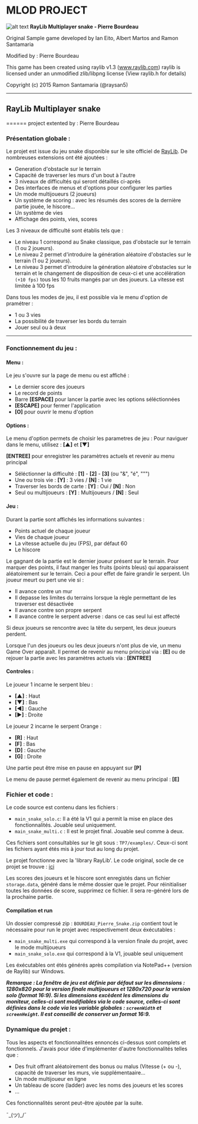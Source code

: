 # MLOD PROJECT

![alt text](https://github.com/PierreBourdeau/TP7/blob/master/raylib_180x180.png)  __RayLib Multiplayer snake - Pierre Bourdeau__

  Original Sample game developed by Ian Eito, Albert Martos and Ramon Santamaria

  Modified by : Pierre Bourdeau

  This game has been created using raylib v1.3 (www.raylib.com)
  raylib is licensed under an unmodified zlib/libpng license (View raylib.h for details)

  Copyright (c) 2015 Ramon Santamaria (@raysan5)

___

## RayLib Multiplayer snake
======
project extented by : Pierre Bourdeau 

### Présentation globale :

Le projet est issue du jeu snake disponible sur le site officiel de [RayLib](https://www.raylib.com/games.html).
De nombreuses extensions ont été ajoutées :
* Generation d'obstacle sur le terrain
* Capacité de traverser les murs d'un bout à l'autre
* 3 niveaux de difficultés qui seront détaillés ci-après
* Des interfaces de menus et d'options pour configurer les parties
* Un mode multijoueurs (2 joueurs)
* Un système de scoring : avec les résumés des scores de la dernière partie jouée, le hiscore...
* Un système de vies
* Affichage des points, vies, scores

Les 3 niveaux de difficulté sont établis tels que :
* Le niveau 1 correspond au Snake classique, pas d'obstacle sur le terrain (1 ou 2 joueurs).
* Le niveau 2 permet d'introduire la génération aléatoire d'obstacles sur le terrain (1 ou 2 joueurs).
* Le niveau 3 permet d'introduire la génération aléatoire d'obstacles sur le terrain et le changement de disposition de ceux-ci et une accélération `(+10 fps)` tous les 10 fruits mangés par un des joueurs. La vitesse est limitée à 100 fps

Dans tous les modes de jeu, il est possible via le menu d'option de pramétrer :
* 1 ou 3 vies
* La possibilité de traverser les bords du terrain
* Jouer seul ou à deux
___

### Fonctionnement du jeu : 
#### Menu :

Le jeu s'ouvre sur la page de menu ou est affiché :
* Le dernier score des joueurs
* Le record de points
* Barre __[ESPACE]__ pour lancer la partie avec les options séléctionnées
* __[ESCAPE]__ pour fermer l'application
* __[O]__ pour ouvrir le menu d'option

#### Options :

Le menu d'option permets de choisir les parametres de jeu :
Pour naviguer dans le menu, utilisez : __[▲]__ et __[▼]__

__[ENTREE]__ pour enregistrer les paramètres actuels et revenir au menu principal
* Séléctionner la difficulté : __[1]__ - __[2]__ - __[3]__  (ou "&", "é", """)
* Une ou trois vie : __[Y]__ : 3 vies / __[N]__ : 1 vie
* Traverser les bords de carte : __[Y]__ : Oui / __[N]__ : Non
* Seul ou multijoueurs : __[Y]__ : Multijoueurs / __[N]__ : Seul

#### Jeu :

Durant la partie sont affichés les informations suivantes :
* Points actuel de chaque joueur
* Vies de chaque joueur
* La vitesse actuelle du jeu (FPS), par défaut 60
* Le hiscore

Le gagnant de la partie est le dernier joueur présent sur le terrain. 
Pour marquer des points, il faut manger les fruits (points bleus) qui apparaissent aléatoirement sur le terrain. Ceci a pour effet de faire grandir le serpent.
Un joueur meurt ou pert une vie si :
* Il avance contre un mur
* Il depasse les limites du terrains lorsque la règle permettant de les traverser est désactivée
* Il avance contre son propre serpent
* Il avance contre le serpent adverse : dans ce cas seul lui est affecté

Si deux joueurs se rencontre avec la tête du serpent, les deux joueurs perdent.

Lorsque l'un des joueurs ou les deux joueurs n'ont plus de vie, un menu Game Over apparaît. Il permet de revenir au menu principal via : __[E]__ ou de rejouer la partie avec les paramètres actuels via : __[ENTREE]__

#### Controles :
Le joueur 1 incarne le serpent bleu :
* __[▲]__ : Haut
* __[▼]__ : Bas
* __[◄]__ : Gauche
* __[►]__ : Droite

Le joueur 2 incarne le serpent Orange :
* __[R]__ : Haut
* __[F]__ : Bas
* __[D]__ : Gauche
* __[G]__ : Droite

Une partie peut être mise en pause en appuyant sur __[P]__

Le menu de pause permet également de revenir au menu principal : __[E]__

### Fichier et code :

Le code source est contenu dans les fichiers : 
* `main_snake_solo.c`: Il a été la V1 qui a permit la mise en place des fonctionnalités. Jouable seul uniquement.
* `main_snake_multi.c` : Il est le projet final. Jouable seul comme à deux.

Ces fichiers sont consultables sur le git sous : `TP7/examples/`. Ceux-ci sont les fichiers ayant étés mis à jour tout au long du projet.

Le projet fonctionne avec la 'library RayLib'. Le code original, socle de ce projet se trouve : [ici](https://www.raylib.com/games.html)

Les scores des joueurs et le hiscore sont enregistés dans un fichier `storage.data`, généré dans le même dossier que le projet. Pour réinitialiser toutes les données de score, supprimez ce fichier. Il sera re-généré lors de la prochaine partie.

#### Compilation et run

Un dossier compressé zip : `BOURDEAU_Pierre_Snake.zip` contient tout le nécessaire pour run le projet avec respectivement deux éxécutables :
* `main_snake_multi.exe` qui correspond à la version finale du projet, avec le mode multijoueurs
* `main_snake_solo.exe` qui correspond à la V1, jouable seul uniquement

Les éxécutables ont étés générés après compilation via NotePad++ (version de Raylib) sur Windows.

*__Remarque : La fenêtre de jeu est définie par défaut sur les dimensions : 1280x820 pour la version finale multijoueurs et 1280x720 pour la version solo (format 16:9). Si les dimensions excèdent les dimensions du moniteur, celles-ci sont modifiables via le code source, celles-ci sont définies dans le code via les variable globales : `screenWidth` et `screenHeight`. Il est conseillé de conserver un format 16:9.__*

### Dynamique du projet :

Tous les aspects et fonctionnalitées ennoncés ci-dessus sont complets et fonctionnels. J'avais pour idée d'implémenter d'autre fonctionnalités telles que :
* Des fruit offrant aléatoirement des bonus ou malus (Vitesse (+ ou -), capacité de traverser les murs, vie supplémentaaire...
* Un mode multijoueur en ligne
* Un tableau de score (ladder) avec les noms des joueurs et les scores
* ...

Ces fonctionnalités seront peut-être ajoutée par la suite.

¯\_(ツ)_/¯
